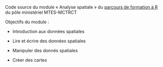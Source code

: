 Code source du module « Analyse spatiale » du [parcours de formation à R](https://mtes-mct.github.io/parcours-r/) du pôle ministériel MTES-MCTRCT

Objectifs du module : 

- Introduction aux données spatiales

- Lire et écrire des données spatiales

- Manipuler des donnés spatiales

- Créer des cartes
